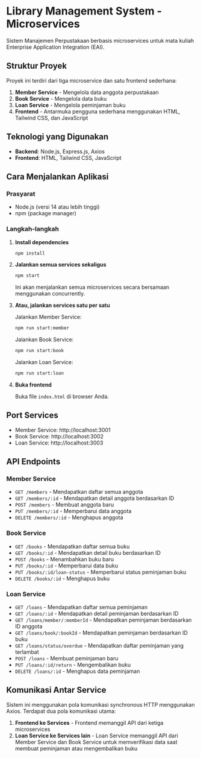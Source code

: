 # Library Management System - Microservices

Sistem Manajemen Perpustakaan berbasis microservices untuk mata kuliah Enterprise Application Integration (EAI).

## Struktur Proyek

Proyek ini terdiri dari tiga microservice dan satu frontend sederhana:

1. **Member Service** - Mengelola data anggota perpustakaan
2. **Book Service** - Mengelola data buku
3. **Loan Service** - Mengelola peminjaman buku
4. **Frontend** - Antarmuka pengguna sederhana menggunakan HTML, Tailwind CSS, dan JavaScript

## Teknologi yang Digunakan

- **Backend**: Node.js, Express.js, Axios
- **Frontend**: HTML, Tailwind CSS, JavaScript

## Cara Menjalankan Aplikasi

### Prasyarat

- Node.js (versi 14 atau lebih tinggi)
- npm (package manager)

### Langkah-langkah

1. **Install dependencies**

   ```bash
   npm install
   ```

2. **Jalankan semua services sekaligus**

   ```bash
   npm start
   ```

   Ini akan menjalankan semua microservices secara bersamaan menggunakan concurrently.

3. **Atau, jalankan services satu per satu**

   Jalankan Member Service:
   ```bash
   npm run start:member
   ```

   Jalankan Book Service:
   ```bash
   npm run start:book
   ```

   Jalankan Loan Service:
   ```bash
   npm run start:loan
   ```

4. **Buka frontend**

   Buka file `index.html` di browser Anda.

## Port Services

- Member Service: http://localhost:3001
- Book Service: http://localhost:3002
- Loan Service: http://localhost:3003

## API Endpoints

### Member Service

- `GET /members` - Mendapatkan daftar semua anggota
- `GET /members/:id` - Mendapatkan detail anggota berdasarkan ID
- `POST /members` - Membuat anggota baru
- `PUT /members/:id` - Memperbarui data anggota
- `DELETE /members/:id` - Menghapus anggota

### Book Service

- `GET /books` - Mendapatkan daftar semua buku
- `GET /books/:id` - Mendapatkan detail buku berdasarkan ID
- `POST /books` - Menambahkan buku baru
- `PUT /books/:id` - Memperbarui data buku
- `PUT /books/:id/loan-status` - Memperbarui status peminjaman buku
- `DELETE /books/:id` - Menghapus buku

### Loan Service

- `GET /loans` - Mendapatkan daftar semua peminjaman
- `GET /loans/:id` - Mendapatkan detail peminjaman berdasarkan ID
- `GET /loans/member/:memberId` - Mendapatkan peminjaman berdasarkan ID anggota
- `GET /loans/book/:bookId` - Mendapatkan peminjaman berdasarkan ID buku
- `GET /loans/status/overdue` - Mendapatkan daftar peminjaman yang terlambat
- `POST /loans` - Membuat peminjaman baru
- `PUT /loans/:id/return` - Mengembalikan buku
- `DELETE /loans/:id` - Menghapus data peminjaman

## Komunikasi Antar Service

Sistem ini menggunakan pola komunikasi synchronous HTTP menggunakan Axios. Terdapat dua pola komunikasi utama:

1. **Frontend ke Services** - Frontend memanggil API dari ketiga microservices
2. **Loan Service ke Services lain** - Loan Service memanggil API dari Member Service dan Book Service untuk memverifikasi data saat membuat peminjaman atau mengembalikan buku 